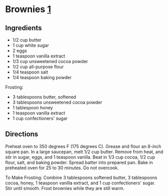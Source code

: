 # Brownies [1]

## Ingredients

 * 1/2 cup butter
 * 1 cup white sugar
 * 2 eggs
 * 1 teaspoon vanilla extract
 * 1/3 cup unsweetened cocoa powder
 * 1/2 cup all-purpose flour
 * 1/4 teaspoon salt
 * 1/4 teaspoon baking powder 

Frosting:

 * 3 tablespoons butter, softened
 * 3 tablespoons unsweetened cocoa powder
 * 1 tablespoon honey
 * 1 teaspoon vanilla extract
 * 1 cup confectioners' sugar

## Directions

Preheat oven to 350 degrees F (175 degrees C). Grease and flour an 8-inch square pan.
In a large saucepan, melt 1/2 cup butter. Remove from heat, and stir in sugar, eggs, and 1 teaspoon vanilla. Beat in 1/3 cup cocoa, 1/2 cup flour, salt, and baking powder. Spread batter into prepared pan.
Bake in preheated oven for 25 to 30 minutes. Do not overcook.

To Make Frosting: Combine 3 tablespoons softened butter, 3 tablespoons cocoa, honey, 1 teaspoon vanilla extract, and 1 cup confectioners' sugar. Stir until smooth. Frost brownies while they are still warm.

[1]: http://allrecipes.com/recipe/10549/best-brownies/
